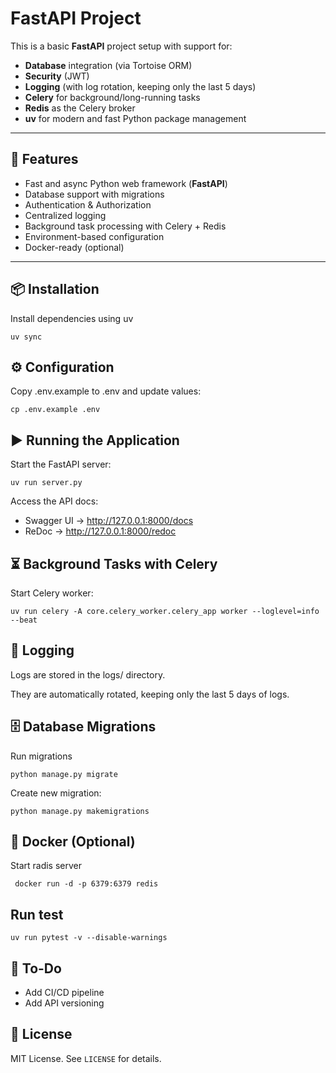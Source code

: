 # FastAPI Project

This is a basic **FastAPI** project setup with support for:

- **Database** integration (via Tortoise ORM)
- **Security** (JWT)
- **Logging** (with log rotation, keeping only the last 5 days)
- **Celery** for background/long-running tasks
- **Redis** as the Celery broker
- **uv** for modern and fast Python package management

---

## 🚀 Features

- Fast and async Python web framework (**FastAPI**)
- Database support with migrations
- Authentication & Authorization
- Centralized logging
- Background task processing with Celery + Redis
- Environment-based configuration
- Docker-ready (optional)

---

## 📦 Installation

Install dependencies using uv

```shell
uv sync
```

## ⚙️ Configuration

Copy .env.example to .env and update values:

```shell
cp .env.example .env
```

## ▶️ Running the Application

Start the FastAPI server:

```shell
uv run server.py
```

Access the API docs:

- Swagger UI → http://127.0.0.1:8000/docs
- ReDoc → http://127.0.0.1:8000/redoc

## ⏳ Background Tasks with Celery

Start Celery worker:

```shell
uv run celery -A core.celery_worker.celery_app worker --loglevel=info --beat
```

## 📝 Logging

Logs are stored in the logs/ directory.

They are automatically rotated, keeping only the last 5 days of logs.

## 🗄 Database Migrations

Run migrations

```shell
python manage.py migrate
```

Create new migration:

```shell
python manage.py makemigrations
```

## 🐳 Docker (Optional)

Start radis server

```shell
 docker run -d -p 6379:6379 redis
```

## Run test

```shell
uv run pytest -v --disable-warnings
```

## 📌 To-Do

- Add CI/CD pipeline
- Add API versioning

## 🏁 License

MIT License. See `LICENSE` for details.